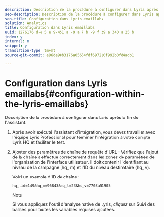 ```yaml
---
description: Description de la procédure à configurer dans Lyris après la fin de l'assistant.
seo-description: Description de la procédure à configurer dans Lyris après la fin de l'assistant.
seo-title: Configuration dans Lyris emaillabs
solution: Analytics
title: Configuration dans Lyris emaillabs
uuid: 1276176 d-e 5 e 9-451 a -9 a 7 b -9 f 29 a 340 a 25 b
index: y
internal: n
snippet: y
translation-type: tm+mt
source-git-commit: e96de98b3176a05654fdf697210f992b0fd4adb1

---
```



# Configuration dans Lyris emaillabs{#configuration-within-the-lyris-emaillabs}

Description de la procédure à configurer dans Lyris après la fin de l'assistant.

1. Après avoir exécuté l'assistant d'intégration, vous devez travailler avec l'équipe Lyris Professional pour terminer l'intégration à votre compte Lyris HQ et faciliter le test.
1. Ajouter des paramètres de chaîne de requête d'URL : Vérifiez que l'ajout de la chaîne s'effectue correctement dans les zones de paramètres de l'organisation de l'interface utilisateur. Il doit contenir l'identifiant au niveau de la campagne (hq_ m) et l'ID du niveau destinataire (hq_ v).

   Voici un exemple d'ID de chaîne :

   ```
   hq_lid=149&hq_m=96843&hq_l=23&hq_v=7703a51905
   ```

   >[!NOTE]
   >
   >Si vous appliquez l'outil d'analyse native de Lyris, *cliquez* sur Suivi des balises pour toutes les variables requises ajoutées.

